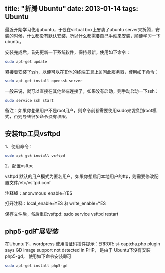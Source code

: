 title: "折腾 Ubuntu"
date: 2013-01-14
tags: Ubuntu
---

最近开始学习使用ubuntu，于是在virtual box上安装了ubuntu server来折腾，安装的时候，什么都没有默认安装，所以什么都需要自己手动来安装，顺便学习一下ubuntu。<!--more-->

安装完成后，首先更新一下系统软件，保持最新，使用如下命令：

``` bash
sudo apt-get update
```

紧接着安装了ssh，以便可以在其他的终端工具上访问此服务器，使用如下命令：

``` bash 
sudo apt-get install openssh-server
```

一般来说，就可以直接在其他终端连接了，如果没有启动，则手动启动一下ssh：

``` bash 
sudo service ssh start
```

备注：如果你登录用户不是root用户，则命令前都需要使用sudo来切换到root模式，否则导致很多命令没有权限。

## 安装ftp工具vsftpd

1、使用命令：

``` bash 
sudo apt-get install vsftpd
```

2、配置vsftpd

vsftpd 默认的用户模式为匿名用户，如果你想启用本地用户的ftp，则需要修改配置文件/etc/vsftpd.conf

注释掉：anonymous_enable=YES

打开注释：local_enable=YES 和 write_enable=YES

保存文件后，然后重启vsftpd: sudo service vsftpd restart

## php5-gd扩展安装

在Ubuntu下，wordpress 使用验证码插件提示：ERROR: si-captcha.php plugin says GD image support not detected in PHP， 是由于 Ubuntu下没有安装 php5-gd， 使用如下命令安装即可

``` bash
sudo apt-get install php5-gd
```

